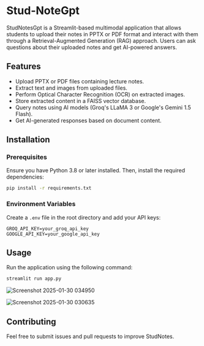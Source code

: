 # Stud-NoteGpt
StudNotesGpt is a Streamlit-based multimodal application that allows students to upload their notes in PPTX or PDF format and interact with them through a Retrieval-Augmented Generation (RAG) approach. Users can ask questions about their uploaded notes and get AI-powered answers.

## Features
- Upload PPTX or PDF files containing lecture notes.
- Extract text and images from uploaded files.
- Perform Optical Character Recognition (OCR) on extracted images.
- Store extracted content in a FAISS vector database.
- Query notes using AI models (Groq's LLaMA 3 or Google's Gemini 1.5 Flash).
- Get AI-generated responses based on document content.

## Installation
### Prerequisites
Ensure you have Python 3.8 or later installed. Then, install the required dependencies:

```sh
pip install -r requirements.txt
```

### Environment Variables
Create a `.env` file in the root directory and add your API keys:

```
GROQ_API_KEY=your_groq_api_key
GOOGLE_API_KEY=your_google_api_key
```

## Usage
Run the application using the following command:

```sh
streamlit run app.py
```
![Screenshot 2025-01-30 034950](https://github.com/user-attachments/assets/f5b48c90-c1f1-409c-a829-fff38e7d9952)

![Screenshot 2025-01-30 030635](https://github.com/user-attachments/assets/bacc6dfa-94a1-4564-9ffa-8003f17b68ff)


## Contributing
Feel free to submit issues and pull requests to improve StudNotes.

